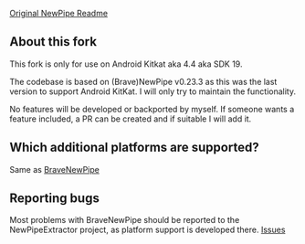 [Original NewPipe Readme](../README.md)
## About this fork
This fork is only for use on Android Kitkat aka 4.4 aka SDK 19.

The codebase is based on (Brave)NewPipe v0.23.3 as this was the last
version to support Android KitKat. I will only try to maintain the
functionality.

No features will be developed or backported by myself. If someone wants a
feature included, a PR can be created and if suitable I will add it.

## Which additional platforms are supported?
Same as [BraveNewPipe](../../../../NewPipe)

## Reporting bugs
Most problems with BraveNewPipe should be reported to the NewPipeExtractor
project, as platform support is developed there.
[Issues](../../../../NewPipeExtractor/issues)
